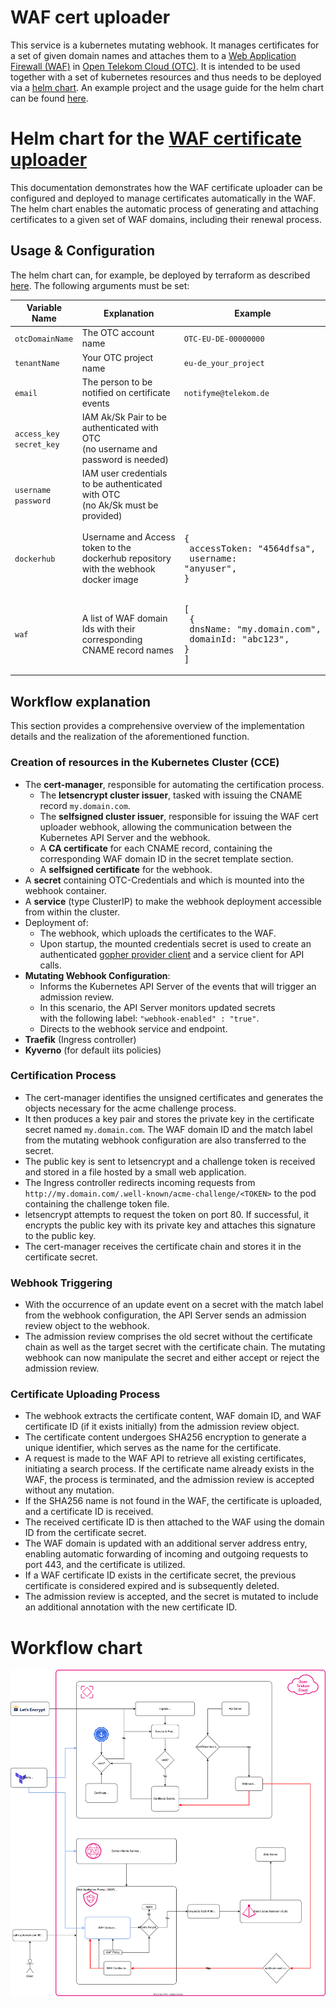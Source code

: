 # WAF cert uploader

This service is a kubernetes mutating webhook. It manages certificates for a set of given domain names and
attaches them to a [Web Application Firewall (WAF)](https://docs.otc.t-systems.com/web-application-firewall/index.html) in [Open Telekom Cloud (OTC)](https://open-telekom-cloud.com/).
It is intended to be used together with a set of kubernetes resources and thus needs to be deployed via a [helm chart](https://github.com/iits-consulting/waf-cert-uploader/tree/gh-pages).
An example project and the usage guide for the helm chart can be found [here](https://github.com/iits-consulting/waf-cert-uploader-terraform).

# Helm chart for the [WAF certificate uploader](https://github.com/iits-consulting/waf-cert-uploader)

This documentation demonstrates how the WAF certificate uploader can be configured and deployed to manage certificates automatically in the WAF. The helm chart enables the automatic process of generating and attaching certificates to a given set of WAF domains, including their renewal process.

## Usage & Configuration

The helm chart can, for example, be deployed by terraform as described [here](https://github.com/iits-consulting/otc-terraform-template).
The following arguments must be set:

| Variable Name                                  | Explanation                                                                                                | Example                        |
|------------------------------------------------|------------------------------------------------------------------------------------------------------------|--------------------------------|
| `otcDomainName`                                 | The OTC account name                                                                  | `OTC-EU-DE-00000000`          |
| `tenantName`                                | Your OTC project name                                                                          | `eu-de_your_project`          |
| `email`                                   | The person to be notified on certificate events                                                                  |  `notifyme@telekom.de`        |
| `access_key`<br /> `secret_key`      | IAM Ak/Sk Pair to be authenticated with OTC<br />(no username and password is needed)                 |                             |
| `username`<br /> `password`          | IAM user credentials to be authenticated with OTC<br />(no Ak/Sk must be provided)     |                                             |
| `dockerhub`                          | Username and Access token to the dockerhub repository with the webhook docker image  |     <pre lang="yaml">{&#13;   accessToken: "4564dfsa",&#13;   username: "anyuser",&#13;}</pre>                                                          |
| `waf`                                | A list of WAF domain Ids with their corresponding CNAME record names     |      <pre lang="yaml">[&#13;  {&#13;    dnsName: "my.domain.com",&#13;    domainId: "abc123",&#13;  }&#13;]</pre>|

## Workflow explanation
This section provides a comprehensive overview of the implementation details and the realization of the aforementioned function.

### Creation of resources in the **Kubernetes Cluster (CCE)**

 - The **cert-manager**, responsible for automating the certification process.
     - The **letsencrypt cluster issuer**, tasked with issuing the CNAME record `my.domain.com`.
     - The **selfsigned cluster issuer**, responsible for issuing the WAF cert uploader webhook, allowing the communication between the Kubernetes API Server and the webhook.
     - A **CA certificate** for each CNAME record, containing the corresponding WAF domain ID in the secret template section.
     - A **selfsigned certificate** for the webhook.
 - A **secret** containing OTC-Credentials and which is mounted into the webhook container.
 - A **service** (type ClusterIP) to make the webhook deployment accessible from within the cluster.
 - Deployment of:
     - The webhook, which uploads the certificates to the WAF.
     - Upon startup, the mounted credentials secret is used to create an authenticated [gopher provider client](https://github.com/opentelekomcloud/gophertelekomcloud) and a service client for API calls.
 - **Mutating Webhook Configuration**:
     - Informs the Kubernetes API Server of the events that will trigger an admission review.
     - In this scenario, the API Server monitors updated secrets<br>with the following label: `"webhook-enabled" : "true"`.
     - Directs to the webhook service and endpoint.
 - **Traefik** (Ingress controller)
 - **Kyverno** (for default iits policies)

### Certification Process
- The cert-manager identifies the unsigned certificates and generates the objects necessary for the acme challenge process.
- It then produces a key pair and stores the private key in the certificate secret named `my.domain.com`. The WAF domain ID and the match label from the mutating webhook configuration are also transferred to the secret.
- The public key is sent to letsencrypt and a challenge token is received and stored in a file hosted by a small web application.
- The Ingress controller redirects incoming requests from<br> `http://my.domain.com/.well-known/acme-challenge/<TOKEN>` to the pod containing the challenge token file.
- letsencrypt attempts to request the token on port 80. If successful, it encrypts the public key with its private key and attaches this signature to the public key.
- The cert-manager receives the certificate chain and stores it in the certificate secret.

### Webhook Triggering
- With the occurrence of an update event on a secret with the match label from the webhook configuration, the API Server sends an admission review object to the webhook.
- The admission review comprises the old secret without the certificate chain as well as the target secret with the certificate chain. The mutating webhook can now manipulate the secret and either accept or reject the admission review.

### Certificate Uploading Process
- The webhook extracts the certificate content, WAF domain ID, and WAF certificate ID (if it exists initially) from the admission review object.
- The certificate content undergoes SHA256 encryption to generate a unique identifier, which serves as the name for the certificate.
- A request is made to the WAF API to retrieve all existing certificates, initiating a search process. If the certificate name already exists in the WAF, the process is terminated, and the admission review is accepted without any mutation.
- If the SHA256 name is not found in the WAF, the certificate is uploaded, and a certificate ID is received.
- The received certificate ID is then attached to the WAF using the domain ID from the certificate secret.
- The WAF domain is updated with an additional server address entry, enabling automatic forwarding of incoming and outgoing requests to port 443, and the certificate is utilized.
- If a WAF certificate ID exists in the certificate secret, the previous certificate is considered expired and is subsequently deleted.
- The admission review is accepted, and the secret is mutated to include an additional annotation with the new certificate ID.

# Workflow chart
![Workflow](flowchart/certuploader.svg)

